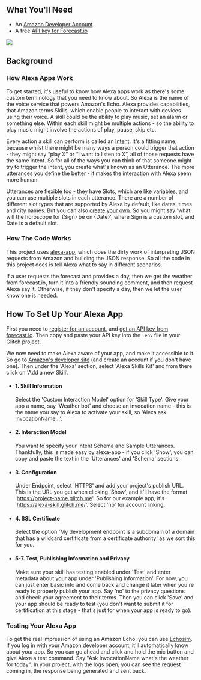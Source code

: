 ## What You'll Need

*   An [Amazon Developer Account](https://developer.amazon.com)
*   A free [API key for Forecast.io](https://darksky.net/dev/account)

![](https://cdn.glitch.com/681cc882-059d-4b05-a1f6-6cbc099cc79c%2FalexaBriefingSkill.png)

## Background

### How Alexa Apps Work

To get started, it's useful to know how Alexa apps work as there's some custom terminology that you need to know about. So Alexa is the name of the voice service that powers Amazon's Echo. Alexa provides capabilities, that Amazon terms Skills, which enable people to interact with devices using their voice. A skill could be the ability to play music, set an alarm or something else. Within each skill might be multiple actions - so the ability to play music might involve the actions of play, pause, skip etc.

Every action a skill can perform is called an [Intent](https://developer.amazon.com/public/solutions/alexa/alexa-skills-kit/docs/alexa-skills-kit-interaction-model-reference#intent-schema-syntax-json). It's a fitting name, because whilst there might be many ways a person could trigger that action - they might say “play X” or “I want to listen to X”, all of those requests have the same intent. So for all of the ways you can think of that someone might try to trigger the intent, you create what's known as an Utterance. The more utterances you define the better - it makes the interaction with Alexa seem more human. 

Utterances are flexible too - they have Slots, which are like variables, and you can use multiple slots in each utterance. There are a number of different slot types that are supported by Alexa by default, like dates, times and city names. But you can also [create your own](https://developer.amazon.com/public/solutions/alexa/alexa-skills-kit/docs/alexa-skills-kit-interaction-model-reference#slot-types). So you might say 'what will the horoscope for {Sign} be on {Date}', where Sign is a custom slot, and Date is a default slot.

### How The Code Works

This project uses [alexa-app](https://github.com/alexa-js/alexa-app), which does the dirty work of interpreting JSON requests from Amazon and building the JSON response. So all the code in this project does is tell Alexa what to say in different scenarios.

If a user requests the forecast and provides a day, then we get the weather from forecast.io, turn it into a friendly sounding comment, and then request Alexa say it. Otherwise, if they don't specify a day, then we let the user know one is needed.

## How To Set Up Your Alexa App

First you need to [register for an account](https://darksky.net/dev/register), and [get an API key from forecast.io](https://darksky.net/dev/account). Then copy and paste your API key into the `.env` file in your Glitch project.

We now need to make Alexa aware of your app, and make it accessible to it. So go to [Amazon's developer site](https://developer.amazon.com/edw/home.html#/skills/list) (and create an account if you don't have one). Then under the 'Alexa' section, select 'Alexa Skills Kit' and from there click on 'Add a new Skill'.

*   #### 1\. Skill Information

    Select the 'Custom Interaction Model' option for 'Skill Type'. Give your app a name, say 'Weather bot' and choose an invocation name - this is the name you say to Alexa to activate your skill, so 'Alexa ask InvocationName…'.
    
*   #### 2\. Interaction Model

    You want to specify your Intent Schema and Sample Utterances. Thankfully, this is made easy by alexa-app - if you click 'Show', you can copy and paste the text in the 'Utterances' and 'Schema' sections.

*   #### 3\. Configuration

    Under Endpoint, select 'HTTPS' and add your project's publish URL. This is the URL you get when clicking 'Show', and it'll have the format 'https://project-name.glitch.me'. So for our example app, it's 'https://alexa-skill.glitch.me/'. Select 'no' for account linking.
    
*   #### 4\. SSL Certificate

    Select the option 'My development endpoint is a subdomain of a domain that has a wildcard certificate from a certificate authority' as we sort this for you.
    
*   #### 5-7\. Test, Publishing Information and Privacy

    Make sure your skill has testing enabled under 'Test' and enter metadata about your app under 'Publishing Information'. For now, you can just enter basic info and come back and change it later when you're ready to properly publish your app. Say 'no' to the privacy questions and check your agreement to their terms. Then you can click 'Save' and your app should be ready to test (you don't want to submit it for certification at this stage - that's just for when your app is ready to go).

### Testing Your Alexa App

To get the real impression of using an Amazon Echo, you can use [Echosim](https://echosim.io/). If you log in with your Amazon developer account, it'll automatically know about your app. So you can go ahead and click and hold the mic button and give Alexa a test command. Say "Ask InvocationName what's the weather for today". In your project, with the logs open, you can see the request coming in, the response being generated and sent back.